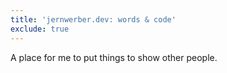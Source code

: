 ```yaml
---
title: 'jernwerber.dev: words & code'
exclude: true
---
```


A place for me to put things to show other people.